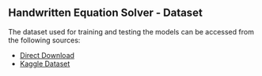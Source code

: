 ## Handwritten Equation Solver - Dataset

The dataset used for training and testing the models can be accessed from the following sources:
- [Direct Download](https://cainvas-static.s3.amazonaws.com/media/user_data/Yuvnish17/data.zip)
- [Kaggle Dataset](https://www.kaggle.com/datasets/xainano/handwrittenmathsymbols/data) 
